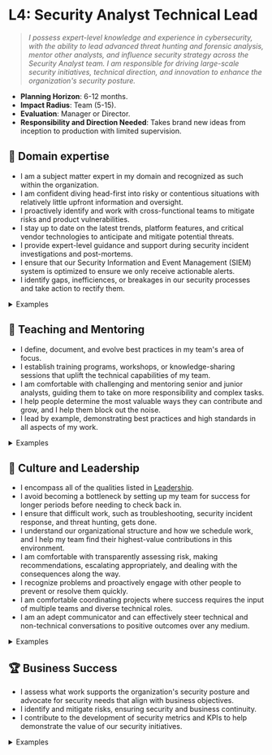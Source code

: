 # L4: Security Analyst Technical Lead

> _I possess expert-level knowledge and experience in cybersecurity, with the ability to lead advanced threat hunting and forensic analysis, mentor other analysts, and influence security strategy across the Security Analyst team. I am responsible for driving large-scale security initiatives, technical direction, and innovation to enhance the organization's security posture._

- **Planning Horizon**: 6-12 months.
- **Impact Radius**: Team (5-15).
- **Evaluation**: Manager or Director.
- **Responsibility and Direction Needed**: Takes brand new ideas from inception to production with limited supervision.

## 🦉 Domain expertise

- I am a subject matter expert in my domain and recognized as such within the organization.
- I am confident diving head-first into risky or contentious situations with relatively little upfront information and oversight.
- I proactively identify and work with cross-functional teams to mitigate risks and product vulnerabilities.
- I stay up to date on the latest trends, platform features, and critical vendor technologies to anticipate and mitigate potential threats.
- I provide expert-level guidance and support during security incident investigations and post-mortems.
- I ensure that our Security Information and Event Management (SIEM) system is optimized to ensure we only receive actionable alerts.
- I identify gaps, inefficiences, or breakages in our security processes and take action to rectify them.

<details>
<summary>Examples</summary>

- I provided expert input on a critical Pitch or RFC, identifying potential vulnerabilities and influencing decisions for remediation in the early stages of the project lifecycle.
- I developed and implemented a new threat-hunting program that significantly improved our ability to detect advanced persistent threats (APTs).
- I represented our organization at a cybersecurity conference or meetup, presenting our innovative approach to cybersecurity.

</details>

## 🌱 Teaching and Mentoring

- I define, document, and evolve best practices in my team's area of focus.
- I establish training programs, workshops, or knowledge-sharing sessions that uplift the technical capabilities of my team.
- I am comfortable with challenging and mentoring senior and junior analysts, guiding them to take on more responsibility and complex tasks.
- I help people determine the most valuable ways they can contribute and grow, and I help them block out the noise.
- I lead by example, demonstrating best practices and high standards in all aspects of my work.

<details>
<summary>Examples</summary>

- I developed and led a comprehensive training program for the Security Operations team, covering advanced topics like threat intelligence and malware analysis.
- I broke up a project in such a way that I lined up appropriate challenges for each of my teammates, which helped them grow.
- I had some difficult conversations with my teammates, challenging them directly while showing them my care for them personally.
- I mentored a more junior analyst through the process of obtaining an advanced cybersecurity certification, which they successfully achieved.
- I worked closely with my manager to create a career development plan for a more junior security analyst, helping them understand their growth paths and required skills.
- I developed a playbook for handling security incidents that has since become a go-to resource for new hires and seasoned engineers.

</details>

## 🧭 Culture and Leadership

- I encompass all of the qualities listed in [Leadership](https://github.com/OctopusDeploy/People/blob/main/Leadership.md).
- I avoid becoming a bottleneck by setting up my team for success for longer periods before needing to check back in.
- I ensure that difficult work, such as troubleshooting, security incident response, and threat hunting, gets done.
- I understand our organizational structure and how we schedule work, and I help my team find their highest-value contributions in this environment.
- I am comfortable with transparently assessing risk, making recommendations, escalating appropriately, and dealing with the consequences along the way.
- I recognize problems and proactively engage with other people to prevent or resolve them quickly.
- I am comfortable coordinating projects where success requires the input of multiple teams and diverse technical roles.
- I am an adept communicator and can effectively steer technical and non-technical conversations to positive outcomes over any medium.

<details>
<summary>Examples</summary>

- I identified the work involved with delivering a Pitch or RFC, broke it down into tasks, and managed the project to completion.
- I led a post-mortem after a security incident, facilitating an open and blame-free discussion that resulted in actionable improvements to our security posture.
- I accurately documented the options considered in decision-making to ensure that we did not re-tread the same ground next time.
- I led an interview for a Security Operations team candidate following our interview framework and provided detailed and useful feedback.
- I successfully managed a critical security incident involving multiple teams, coordinating efforts across the organization to minimize the impact on business operations.
- I supported a colleague's idea by articulating its benefits and addressing concerns, leading to its acceptance.
- I identified waste in our team processes, formulated a new approach, and convinced the rest of the team to adopt a new and better way of doing things.
- I thoughtfully challenged and provided alternatives to a direction given by my manager, with good results.
- I gave actionable feedback on a PR for an advisory, which led to a clearer and more concise CVE advisory.

</details>

## 🏆 Business Success

- I assess what work supports the organization's security posture and advocate for security needs that align with business objectives.
- I identify and mitigate risks, ensuring security and business continuity.
- I contribute to the development of security metrics and KPIs to help demonstrate the value of our security initiatives.

<details>
<summary>Examples</summary>

- I expanded our bug bounty program by introducing a critical new in-scope application, which resulted in the identification and remediation of several high-impact vulnerabilities.
- I worked closely with the Compliance team and external auditors to effectively demonstrate how we satisfy ISO 27001 and SOC 2 controls.
- I significantly reduced the number of phishing emails received by employees, directly preventing potential data theft and safeguarding our sensitive company information.

</details>
